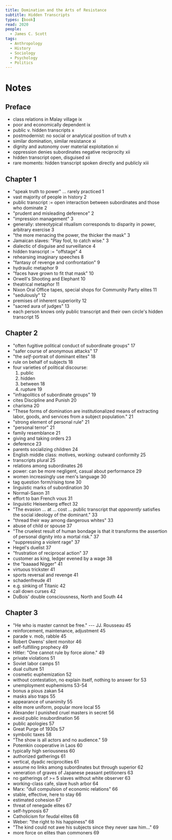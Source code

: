 ```yaml
---
title: Domination and the Arts of Resistance
subtitle: Hidden Transcripts
types: [book]
read: 2020
people:
  - James C. Scott
tags:
  - Anthropology
  - History
  - Sociology
  - Psychology
  - Politics
---
```


# Notes

## Preface
- class relations in Malay village ix
- poor and economically dependent ix
- public v. hidden transcripts x
- postmodernist: no social or analytical position of truth x
- similar domination, similar resistance xi
- dignity and autonomy over material exploitation xi
- oppression denies subordinates negative reciprocity xii
- hidden transcript open, disguised xii
- rare moments: hidden transcript spoken directly and publicly xiii

## Chapter 1
- "speak truth to power" ... rarely practiced 1
- vast majority of people in history 2
- public transcript := open interaction between subordinates and those who dominate 2
- "prudent and misleading deference" 2
- "impression management" 3
- generally: stereotypical ritualism corresponds to disparity in power, arbitrary exercise 3
- "the more menacing the power, the thicker the mask" 3
- Jamaican slaves: "Play fool, to catch wise." 3
- dialectic of disguise and surveillance 4
- hidden transcript := "offstage" 4
- rehearsing imaginary speeches 8
- "fantasy of revenge and confrontation" 9
- hydraulic metaphor 9
- "faces have grown to fit that mask" 10
- Orwell's Shooting and Elephant 10
- theatrical metaphor 11
- Nixon Oral Office tapes, special shops for Community Party elites 11
- "sedulously" 12
- premises of inherent superiority 12
- "sacred aura of judges" 13
- each person knows only public transcript and their own circle's hidden transcript 15

## Chapter 2
- "often fugitive political conduct of subordinate groups" 17
- "safer course of anonymous attacks" 17
- "the _self_-portrait of dominant elites" 18
- rule on behalf of subjects 18
- four varieties of political discourse:
  1.  public
  2.  hidden
  3.  between 18
  4.  rupture 19
- "infrapolitics of subordinate groups" 19
- cites Discipline and Punish 20
- charisma 20
- "These forms of domination are institutionalized means of extracting labor, goods, and services from a subject population." 21
- "strong element of personal rule" 21
- "personal terror" 21
- family resemblance 21
- giving and taking orders 23
- deference 23
- parents socializing children 24
- English middle class: motives, working: outward conformity 25
- transcripts plural 25
- relations among subordinates 26
- power: can be more negligent, casual about performance 29
- women increasingly use men's language 30
- tag question form/rising tone 30
- linguistic marks of subordination 30
- Normal-Saxon 31
- effort to ban French vous 31
- linguistic Heisenberg effect 32
- "The evasion ... at ... cost ... public transcript that _apparently_ satisfies the social ideology of the dominant." 33
- "thread their way among dangerous whites" 33
- abuse of child or spouse 37
- "The cruelest result of human bondage is that it transforms the assertion of personal dignity into a mortal risk." 37
- "suppressing a violent rage" 37
- Hegel's duelist 37
- "frustration of reciprocal action" 37
- customer as king, ledger evened by a wage 38
- the "baaaad Nigger" 41
- virtuous trickster 41
- sports reversal and revenge 41
- schadenfreude 41
- e.g. sinking of Titanic 42
- call down curses 42
- DuBois' double consciousness, North and South 44

## Chapter 3
- "He who is master cannot be free." --- JJ. Rousseau 45
- reinforcement, maintenance, adjustment 45
- parade v. mob, rabble 45
- Robert Owens' silent monitor 46
- self-fulfilling prophecy 49
- Hitler: "One cannot rule by force alone." 49
- private violations 51
- Soviet labor camps 51
- dual culture 51
- cosmetic euphemization 52
- without contestation, no explain itself, nothing to answer for 53
- unemployment euphemisms 53-54
- bonus a pious zakan 54
- masks also traps 55
- appearance of unanimity 55
- elite more uniform, popular more local 55
- Alexander I punished cruel masters in secret 56
- avoid public insubordination 56
- public apologies 57
- Great Purge of 1930s 57
- symbolic taxes 58
- "The show is all actors and no audience." 59
- Potemkin cooperative in Laos 60
- typically high seriousness 60
- authorized gatherings 61
- vertical, dyadic reciprocities 61
- assume no links among subordinates but through superior 62
- veneration of graves of Japanese peasant petitioners 63
- no gatherings of >= 5 slaves without white observer 63
- working-class cafe, slave hush arbor 64
- Marx: "dull compulsion of economic relations" 66
- stable, effective, here to stay 66
- estimated cohesion 67
- threat of renegade elites 67
- self-hypnosis 67
- Catholicism for feudal elites 68
- Weber: "the right to his happiness" 68
- "The kind could not awe his subjects since they never saw him..." 69
- more force on elites than commoners 69
